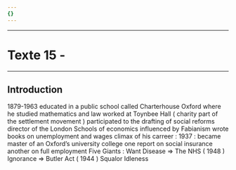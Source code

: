 ```yaml
---
{}
---
```

***
# Texte 15 - 
***
## Introduction 

1879-1963 
educated in a public school called Charterhouse 
Oxford where he studied mathematics and law 
worked at Toynbee Hall ( charity part of the settlement movement )
participated to the drafting of social reforms 
director of the London Schools of economics 
influenced by Fabianism 
wrote books on unemployment and wages 
climax of his carreer : 
1937 : became master of an Oxford’s university college 
one report on social insurance 
another on full employment 
Five Giants : 
Want 
Disease ⇒ The NHS ( 1948 )
Ignorance ⇒ Butler Act ( 1944 )
Squalor 
Idleness 